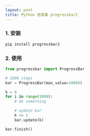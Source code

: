```yaml
---
layout: post
title: Python 进度条 progressbar2 
---
```

### 1. 安装

```bash
pip install progressbar2
```

### 2. 使用

```python
from progressbar import ProgressBar

# 1000 steps
bar = ProgressBar(max_value=1000))

k = 0
for i in range(1000):
    # do something

    # update bar
    k += 1
    bar.update(k)

bar.finish()

```